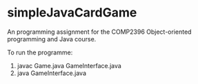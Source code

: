 # simpleJavaCardGame

An programming assignment for the COMP2396 Object-oriented programming and Java course.

To run the programme:
1. javac Game.java GameInterface.java
2. java GameInterface.java
